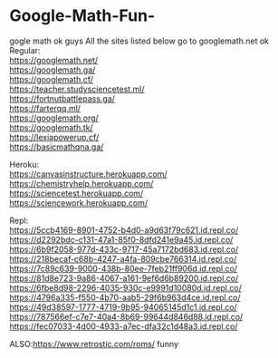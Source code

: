 # Google-Math-Fun-
gogle math ok guys
All the sites listed below go to googlemath.net ok
Regular:             
https://googlemath.net/                       
https://googlemath.ga/               
https://googlemath.cf/             
https://teacher.studysciencetest.ml/                         
https://fortnutbattlepass.ga/              
https://farterqq.ml/     
https://googlemath.org/            
https://googlemath.tk/           
https://lexiapowerup.cf/           
https://basicmathqna.ga/              

Heroku:                 
https://canvasinstructure.herokuapp.com/                    
https://chemistryhelp.herokuapp.com/                 
https://sciencetest.herokuapp.com/      
https://sciencework.herokuapp.com/           

Repl:                 
https://5ccb4169-8901-4752-b4d0-a9d63f79c621.id.repl.co/            
https://d2292bdc-c131-47a1-85f0-8dfd241e9a45.id.repl.co/           
https://6b9f2058-977d-433c-9717-45a7172bd683.id.repl.co/                
https://218becaf-c68b-4247-a4fa-809cbe766314.id.repl.co/                  
https://7c89c639-9000-438b-80ee-7feb21ff906d.id.repl.co/                  
https://81d8e723-9a86-4067-a161-9ef6d6b89200.id.repl.co/              
https://6fbe8d98-2296-4035-930c-e9991d10080d.id.repl.co/                 
https://4796a335-f550-4b70-aab5-29f6b963d4ce.id.repl.co/                         
https://49d38597-1777-4719-9b95-94065145d1c1.id.repl.co/              
https://787566ef-c7e7-40a4-8b69-99644d846d88.id.repl.co/          
https://fec07033-4d00-4933-a7ec-dfa32c1d48a3.id.repl.co/           

ALSO:https://www.retrostic.com/roms/ funny
